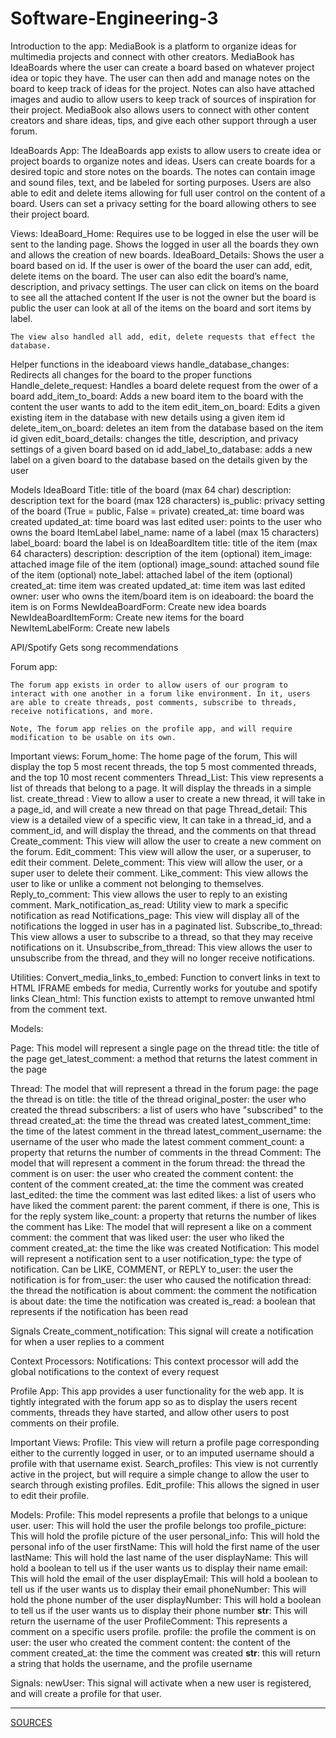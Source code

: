 # Software-Engineering-3
Introduction to the app: MediaBook is a platform to organize ideas for multimedia projects and connect with other creators. MediaBook has IdeaBoards where the user can create a board based on whatever project idea or topic they have. The user can then add and manage notes on the board to keep track of ideas for the project.  Notes can also have attached images and audio to allow users to keep track of sources of inspiration for their project. MediaBook also allows users to connect with other content creators and share ideas, tips, and give each other support through a user forum.



IdeaBoards App:
	The IdeaBoards app exists to allow users to create idea or project boards to organize notes and ideas. Users can create boards for a desired topic and store notes on the boards.
The notes can contain image and sound files, text, and be labeled for sorting purposes. Users are also able to edit and delete items allowing for full user control on the content of a board.  Users can set a privacy setting for the board allowing others to see their project board.

Views:
IdeaBoard_Home: Requires use to be logged in else the user will be sent to the landing
page.  Shows the logged in user all the boards they own and allows the creation 
of new boards.
IdeaBoard_Details: Shows the user a board based on id.
	If the user is ower of the board the user can add, edit, delete items on the board.  	The user can also edit the board’s name, description, and privacy settings.
	The user can click on items on the board to see all the attached content
	If the user is not the owner but the board is public the user can look at all of the
	items on the board and sort items by label.
	
	The view also handled all add, edit, delete requests that effect the database.

Helper functions in the ideaboard views
handle_database_changes: Redirects all changes for the board to the proper functions
Handle_delete_request: Handles a board delete request from the ower of a board
add_item_to_board: Adds a new board item to the board with the content the user wants
	to add to the item
edit_item_on_board: Edits a given existing item in the database with new details using a
	given item id
delete_item_on_board: deletes an item from the database based on the item id given
edit_board_details: changes the title, description, and privacy settings of a given board
	based on id
add_label_to_database: adds a new label on a given board to the database based on
	the details given by the user

Models
IdeaBoard
Title: title of the board (max 64 char)
description: description text for the board (max 128 characters)
is_public: privacy setting of the board (True = public, False = private)
created_at: time board was created
updated_at: time board was last edited
user: points to the user who owns the board
ItemLabel
label_name: name of a label (max 15 characters)
label_board: board the label is on
IdeaBoardItem
title: title of the item (max 64 characters) 
description: description of the item (optional)
item_image: attached image file of the item (optional)
image_sound: attached sound file of the item (optional)
note_label: attached label of the item (optional)
created_at: time item was created
updated_at: time item was last edited
owner: user who owns the item/board item is on
ideaboard: the board the item is on
Forms
NewIdeaBoardForm: Create new idea boards
NewIdeaBoardItemForm: Create new items for the board
NewItemLabelForm: Create new labels

API/Spotify 
Gets song recommendations


Forum app:

	The forum app exists in order to allow users of our program to interact with one another in a forum like environment. In it, users are able to create threads, post comments, subscribe to threads, receive notifications, and more. 

	Note, The forum app relies on the profile app, and will require modification to be usable on its own. 

Important views:
Forum_home: The home page of the forum, This will display the top 5 most recent threads, the top 5 most commented threads, and the top 10 most recent commenters
Thread_List: This view represents a list of threads that belong to a page. It will display the threads in a simple list. 
create_thread : View to allow a user to create a new thread, it will take in a page_id, and will create a new thread on that page
Thread_detail: This view is a detailed view of a specific view, It can take in a thread_id, and a comment_id, and will display the thread, and the comments on that thread
Create_comment: This view will allow the user to create a new comment on the forum. 
Edit_comment: This view will allow the user, or a superuser, to edit their comment. 
Delete_comment: This view will allow the user, or a super user to delete their comment. 
Like_comment: This view allows the user to like or unlike a comment not belonging to themselves. 
Reply_to_comment: This view allows the user to reply to an existing comment. 
Mark_notification_as_read: Utility view to mark a specific notification as read
Notifications_page: This view will display all of the notifications the logged in user has in a paginated list. 
Subscribe_to_thread: This view allows a user to subscribe to a thread, so that they may receive notifications on it. 
Unsubscribe_from_thread: This view allows the user to unsubscribe from the thread, and they will no longer receive notifications.


Utilities:
Convert_media_links_to_embed: Function to convert links in text to HTML IFRAME embeds for media, Currently works for youtube and spotify links
Clean_html: This function exists to attempt to remove unwanted html from the comment text. 



Models:

Page: This model will represent a single page on the thread
title: the title of the page
get_latest_comment: a method that returns the latest comment in the page

Thread:   The model that will represent a thread in the forum
page: the page the thread is on
title: the title of the thread
original_poster: the user who created the thread
subscribers: a list of users who have "subscribed" to the thread
created_at: the time the thread was created
latest_comment_time: the time of the latest comment in the thread
latest_comment_username: the username of the user who made the latest comment
comment_count: a property that returns the number of comments in the thread
Comment: The model that will represent a comment in the forum
thread: the thread the comment is on
user: the user who created the comment
content: the content of the comment
created_at: the time the comment was created
last_edited: the time the comment was last edited
likes: a list of users who have liked the comment
parent: the parent comment, if there is one, This is for the reply system
like_count: a property that returns the number of likes the comment has
Like:    The model that will represent a like on a comment
comment: the comment that was liked
user: the user who liked the comment
created_at: the time the like was created
Notification: This model will represent a notification sent to a user
notification_type: the type of notification. Can be LIKE, COMMENT, or REPLY
to_user: the user the notification is for
from_user: the user who caused the notification
thread: the thread the notification is about
comment: the comment the notification is about
date: the time the notification was created
is_read: a boolean that represents if the notification has been read



Signals
Create_comment_notification: This signal will create a notification for when a user replies to a comment



Context Processors:
Notifications: This context processor will add the global notifications to the context of every request







Profile App:
	This app provides a user functionality for the web app. It is tightly integrated with the forum app so as to display the users recent comments, threads they have started, and allow other users to post comments on their profile. 


Important Views:
Profile: This view will return a profile page corresponding either to the currently logged in user, or to an imputed username should a profile with that username exist.
Search_profiles: This view is not currently active in the project, but will require a simple change to allow the user to search through existing profiles. 
Edit_profile: This allows the signed in user to edit their profile. 

Models: 
Profile: This model represents a profile that belongs to a unique user. 
user: This will hold the user the profile belongs too
profile_picture: This will hold the profile picture of the user
personal_info: This will hold the personal info of the user
firstName: This will hold the first name of the user
lastName: This will hold the last name of the user
displayName: This will hold a boolean to tell us if the user wants us to display their name
email: This will hold the email of the user
displayEmail: This will hold a boolean to tell us if the user wants us to display their email
phoneNumber: This will hold the phone number of the user
displayNumber: This will hold a boolean to tell us if the user wants us to display their phone number
__str__: This will return the username of the user
ProfileComment: This represents a comment on a specific users profile. 
profile: the profile the comment is on
user: the user who created the comment
content: the content of the comment
created_at: the time the comment was created
__str__: this will return a string that holds the username, and the profile username

Signals:
newUser: This signal will activate when a new user is registered, and will create a profile for that user. 


_______________________________
[SOURCES](Installation_and_deployment_guide.pdf)


